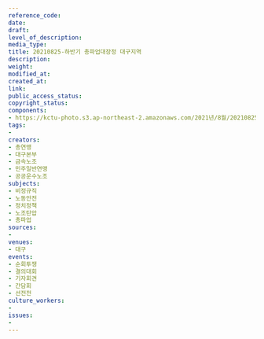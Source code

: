 ```yaml
---
reference_code: 
date: 
draft: 
level_of_description: 
media_type: 
title: 20210825-하반기 총파업대장정 대구지역
description: 
weight: 
modified_at: 
created_at: 
link: 
public_access_status: 
copyright_status: 
components:
- https://kctu-photo.s3.ap-northeast-2.amazonaws.com/2021년/8월/20210825-하반기+총파업대장정+대구지역/_1D20639.jpg
tags:
- 
creators:
- 총연맹
- 대구본부
- 금속노조
- 민주일반연맹
- 공공운수노조
subjects:
- 비정규직
- 노동안전
- 정치정책
- 노조탄압
- 총파업
sources:
- 
venues:
- 대구
events:
- 순회투쟁
- 결의대회
- 기자회견
- 간담회
- 선전전
culture_workers:
- 
issues:
- 
---
```


